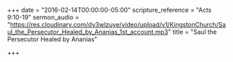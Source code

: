 +++
date = "2016-02-14T00:00:00-05:00"
scripture_reference = "Acts 9:10-19"
sermon_audio = "https://res.cloudinary.com/dy3wlzuye/video/upload/v1/KingstonChurch/Saul_the_Persecutor_Healed_by_Ananias_1st_account.mp3"
title = "Saul the Persecutor Healed by Ananias"

+++

